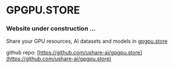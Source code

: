# GPGPU.STORE

### Website under construction ... 

Share your GPU resources, AI datasets and models in [gpgpu.store](https://www.gpgpu.store/home)

github repo: [https://github.com/ushare-ai/gpgpu.store](https://github.com/ushare-ai/gpgpu.store)
